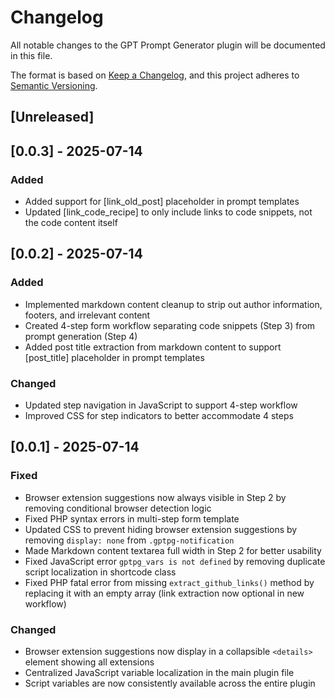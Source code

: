 # Changelog
All notable changes to the GPT Prompt Generator plugin will be documented in this file.

The format is based on [Keep a Changelog](https://keepachangelog.com/en/1.0.0/),
and this project adheres to [Semantic Versioning](https://semver.org/spec/v2.0.0.html).

## [Unreleased]

## [0.0.3] - 2025-07-14
### Added
- Added support for [link_old_post] placeholder in prompt templates
- Updated [link_code_recipe] to only include links to code snippets, not the code content itself

## [0.0.2] - 2025-07-14
### Added
- Implemented markdown content cleanup to strip out author information, footers, and irrelevant content
- Created 4-step form workflow separating code snippets (Step 3) from prompt generation (Step 4)
- Added post title extraction from markdown content to support [post_title] placeholder in prompt templates

### Changed
- Updated step navigation in JavaScript to support 4-step workflow
- Improved CSS for step indicators to better accommodate 4 steps

## [0.0.1] - 2025-07-14
### Fixed
- Browser extension suggestions now always visible in Step 2 by removing conditional browser detection logic
- Fixed PHP syntax errors in multi-step form template
- Updated CSS to prevent hiding browser extension suggestions by removing `display: none` from `.gptpg-notification`
- Made Markdown content textarea full width in Step 2 for better usability
- Fixed JavaScript error `gptpg_vars is not defined` by removing duplicate script localization in shortcode class
- Fixed PHP fatal error from missing `extract_github_links()` method by replacing it with an empty array (link extraction now optional in new workflow)

### Changed
- Browser extension suggestions now display in a collapsible `<details>` element showing all extensions
- Centralized JavaScript variable localization in the main plugin file
- Script variables are now consistently available across the entire plugin
